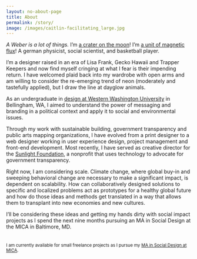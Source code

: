 ```yaml
---
layout: no-about-page
title: About
permalink: /story/
image: /images/caitlin-facilitating_large.jpg
---
```


_A Weber is a lot of things._ I’m [a crater on the moon](http://en.wikipedia.org/wiki/Weber_(crater))! I’m [a unit of magnetic flux](http://en.wikipedia.org/wiki/Weber_(unit))! A german physicist, social scientist, and basketball player.

I’m a designer raised in an era of Lisa Frank, Gecko Hawaii and Trapper Keepers and now find myself cringing at what I fear is their impending return. I have welcomed plaid back into my wardrobe with open arms and am willing to consider the re-emerging trend of neon (moderately and tastefully applied), but I draw the line at dayglow animals.

As an undergraduate in [design at Western Washington University](”http://www.wwu.edu/design/”) in Bellingham, WA, I aimed to understand the power of messaging and branding in a political context and apply it to social and environmental issues.

Through my work with sustainable building, government transparency and public arts mapping organizations, I have evolved from a print designer to a web designer working in user experience design, project management and front-end development. Most recently, I have served as creative director for the [Sunlight Foundation](”http://sunlightfoundation.com/”), a nonprofit that uses technology to advocate for government transparency.

Right now, I am considering scale. Climate change, where global buy-in and sweeping behavioral change are necessary to make a significant impact, is dependent on scalability. How can collaboratively designed solutions to specific and localized problems act as prototypes for a healthy global future and how do those ideas and methods get translated in a way that allows them to transplant into new economies and new cultures.

I’ll be considering these ideas and getting my hands dirty with social impact projects as I spend the next nine months pursuing an MA in Social Design at the MICA in Baltimore, MD.

<small style="display: block; border-top: 1px dashed #ffffff; padding-top: 20px;">I am currently available for small freelance projects as I pursue my [MA in Social Design at MICA](http://micasocialdesign.com/ma).</small>
